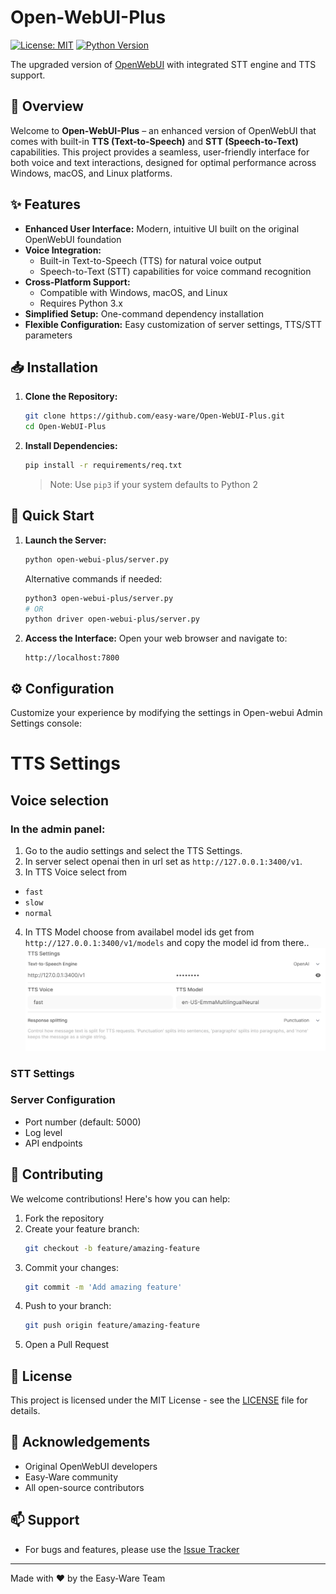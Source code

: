 # Open-WebUI-Plus

[![License: MIT](https://img.shields.io/badge/License-MIT-yellow.svg)](LICENSE)
[![Python Version](https://img.shields.io/badge/Python-3.x-blue.svg)](https://www.python.org/downloads/)

The upgraded version of [OpenWebUI](https://github.com/open-webui) with integrated STT engine and TTS support.

## 🌟 Overview

Welcome to **Open-WebUI-Plus** – an enhanced version of OpenWebUI that comes with built-in **TTS (Text-to-Speech)** and **STT (Speech-to-Text)** capabilities. This project provides a seamless, user-friendly interface for both voice and text interactions, designed for optimal performance across Windows, macOS, and Linux platforms.

## ✨ Features

- **Enhanced User Interface:** Modern, intuitive UI built on the original OpenWebUI foundation
- **Voice Integration:** 
  - Built-in Text-to-Speech (TTS) for natural voice output
  - Speech-to-Text (STT) capabilities for voice command recognition
- **Cross-Platform Support:** 
  - Compatible with Windows, macOS, and Linux
  - Requires Python 3.x
- **Simplified Setup:** One-command dependency installation
- **Flexible Configuration:** Easy customization of server settings, TTS/STT parameters

## 📥 Installation

1. **Clone the Repository:**
   ```bash
   git clone https://github.com/easy-ware/Open-WebUI-Plus.git
   cd Open-WebUI-Plus
   ```

2. **Install Dependencies:**
   ```bash
   pip install -r requirements/req.txt
   ```
   > Note: Use `pip3` if your system defaults to Python 2

## 🚀 Quick Start

1. **Launch the Server:**
   ```bash
   python open-webui-plus/server.py
   ```
   Alternative commands if needed:
   ```bash
   python3 open-webui-plus/server.py
   # OR
   python driver open-webui-plus/server.py
   ```

2. **Access the Interface:**
   Open your web browser and navigate to:
   ```
   http://localhost:7800
   ```

## ⚙️ Configuration

Customize your experience by modifying the settings in Open-webui Admin Settings console:

# TTS Settings
## Voice selection
### In the admin panel:
1. Go to the audio settings and select the TTS Settings.
2. In server select openai then in url set as `http://127.0.0.1:3400/v1`.
3. In TTS Voice select from
- `fast`
-  `slow`
-  `normal`
4. In TTS Model choose from availabel model ids get from `http://127.0.0.1:3400/v1/models` and copy the model id from there..
![Settings Config](shots/tts.png)


### STT Settings

### Server Configuration
- Port number (default: 5000)
- Log level
- API endpoints

## 🤝 Contributing

We welcome contributions! Here's how you can help:

1. Fork the repository
2. Create your feature branch:
   ```bash
   git checkout -b feature/amazing-feature
   ```
3. Commit your changes:
   ```bash
   git commit -m 'Add amazing feature'
   ```
4. Push to your branch:
   ```bash
   git push origin feature/amazing-feature
   ```
5. Open a Pull Request

## 📝 License

This project is licensed under the MIT License - see the [LICENSE](LICENSE) file for details.

## 🙏 Acknowledgements

- Original OpenWebUI developers
- Easy-Ware community
- All open-source contributors

## 📫 Support

- For bugs and features, please use the [Issue Tracker](https://github.com/easy-ware/Open-WebUI-Plus/issues)

---

Made with ❤️ by the Easy-Ware Team
